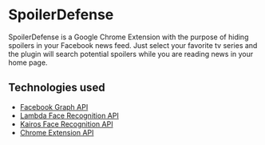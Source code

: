 # SpoilerDefense

SpoilerDefense is a Google Chrome Extension with the purpose of hiding spoilers in your Facebook news feed. Just select your favorite tv series and the plugin will search potential spoilers while you are reading news in your home page.

## Technologies used
* [Facebook Graph API](https://developers.facebook.com/docs/graph-api)
* [Lambda Face Recognition API](https://lambdal.com/face-recognition-api)
* [Kairos Face Recognition API](https://www.kairos.com/face-recognition-api)
* [Chrome Extension API](https://developer.chrome.com/extensions/api_index)

